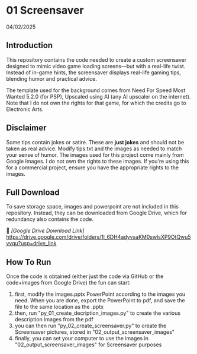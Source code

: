 # 01 Screensaver
04/02/2025

## Introduction
This repository contains the code needed to create a custom screensaver designed to mimic video game loading screens—but with a real-life twist. Instead of in-game hints, the screensaver displays real-life gaming tips, blending humor and practical advice.

The template used for the background comes from Need For Speed Most Wanted 5.2.0 (for PSP), Upscaled using AI (any AI upscaler on the internet). Note that I do not own the rights for that game, for which the credits go to Electronic Arts.

## Disclaimer
Some tips contain jokes or satire. These are **just jokes** and should not be taken as real advice. Modify tips.txt and the images as needed to match your sense of humor. 
The images used for this project come mainly from Google Images. I do not own the rights to these images. If you're using this for a commercial project, ensure you have the appropriate rights to the images.

## Full Download

To save storage space, images and powerpoint are not included in this repository. Instead, they can be downloaded from Google Drive, which for redundancy also contains the code.

📂 _[Google Drive Download Link]_ https://drive.google.com/drive/folders/1l_6DH4adyvsaKM0swlsXP9OtQwu5vvqu?usp=drive_link



## How To Run
Once the code is obtained (either just the code via GitHub or the code+images from Google Drive) the fun can start:
1. first, modify the images.pptx PowerPoint according to the images you need. When you are done, export the PowerPoint to pdf, and save the file to the same location as the .pptx
2. then, run "py_01_create_decription_images.py" to create the various description images from the pdf
3. you can then run "py_02_create_screensaver.py" to create the Screensaver pictures, stored in "02_output_screensaver_images"
4. finally, you can set your computer to use the images in "02_output_screensaver_images" for Screensaver purposes
